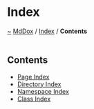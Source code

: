 <a id="index"></a>
<h1>Index</h1>
<a href="https://github.com/CharlesCarley/MdDox#~">~</a>
<a href="indexpage.md#mddox">MdDox</a>
<span class="inline-text">/</span>
<a href="index.md#index">Index</a>
<span class="inline-text">/</span>
<span class="bold-text"><b>Contents</b></span>
<br/>
<br/>
<a id="contents"></a>
<h2>Contents</h2>
<ul>
<li><a href="page_index.md#page-index">Page Index</a>
</li>
<li><a href="directory_index.md#directory-index">Directory Index</a>
</li>
<li><a href="namespace_index.md#namespace-index">Namespace Index</a>
</li>
<li><a href="class_index.md#class-index">Class Index</a>
</li>
</ul>
</div>
</div>
</body>
</html>
